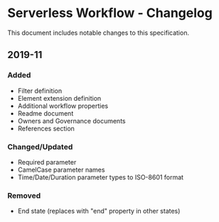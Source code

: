 # Serverless Workflow - Changelog

This document includes notable changes to this specification.

## 2019-11

### Added
- Filter definition
- Element extension definition
- Additional workflow properties
- Readme document
- Owners and Governance documents
- References section


### Changed/Updated
- Required parameter
- CamelCase parameter names
- Time/Date/Duration parameter types to ISO-8601 format

### Removed
- End state (replaces with "end" property in other states)
